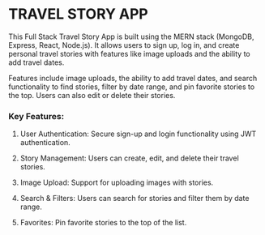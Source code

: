 # TRAVEL STORY APP
This Full Stack Travel Story App is built using the MERN stack (MongoDB, Express, React, Node.js). It allows users to sign up, log in, and create personal travel stories with features like image uploads and the ability to add travel dates.

 Features include image uploads, the ability to add travel dates, and search functionality to find stories, filter by date range, and pin favorite stories to the top. Users can also edit or delete their stories.

 <h3>Key Features:</h3>

1. User Authentication: Secure sign-up and login functionality using JWT authentication.

2. Story Management: Users can create, edit, and delete their travel stories.

3. Image Upload: Support for uploading images with stories.

4. Search & Filters: Users can search for stories and filter them by date range.

5. Favorites: Pin favorite stories to the top of the list.
